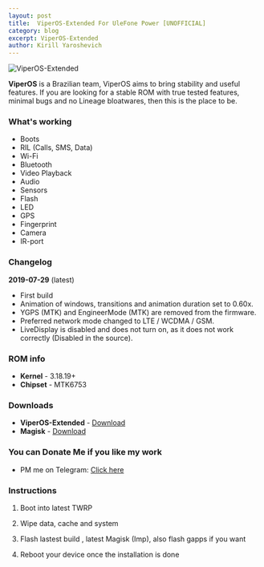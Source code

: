 ```yaml
---
layout: post
title:  ViperOS-Extended For UleFone Power [UNOFFICIAL]
category: blog
excerpt: ViperOS-Extended
author: Kirill Yaroshevich
---
```


![ViperOS-Extended](http://Hadenix.github.io/images/photo_2019-11-18_11-46-48.jpg)

**ViperOS** is a Brazilian team, ViperOS aims to bring stability and useful features. If you are looking for a stable ROM with true tested features, minimal bugs and no Lineage bloatwares, then this is the place to be.

### What's working
* Boots
* RIL (Calls, SMS, Data)
* Wi-Fi
* Bluetooth
* Video Playback
* Audio
* Sensors
* Flash
* LED
* GPS
* Fingerprint
* Camera
* IR-port

### Changelog
**2019-07-29** (latest)
* First build
* Animation of windows, transitions and animation duration set to 0.60x.
* YGPS (MTK) and EngineerMode (MTK) are removed from the firmware.
* Preferred network mode changed to LTE / WCDMA / GSM.
* LiveDisplay is disabled and does not turn on, as it does not work correctly (Disabled in the source).

### ROM info
* **Kernel** - 3.18.19+
* **Chipset** - MTK6753

### Downloads
* **ViperOS-Extended** - [Download](https://androidfilehost.com/?w=files&flid=297284)
* **Magisk** - [Download](https://github.com/topjohnwu/Magisk/releases/tag/v19.3)

### You can Donate Me if you like my work
* PM me on Telegram: [Click here](https://web.telegram.org/#/im?p=@Hadenix)

### Instructions
1) Boot into latest TWRP

2) Wipe data, cache and system

3) Flash lastest build , latest Magisk (Imp), also flash gapps if you want

4) Reboot your device once the installation is done